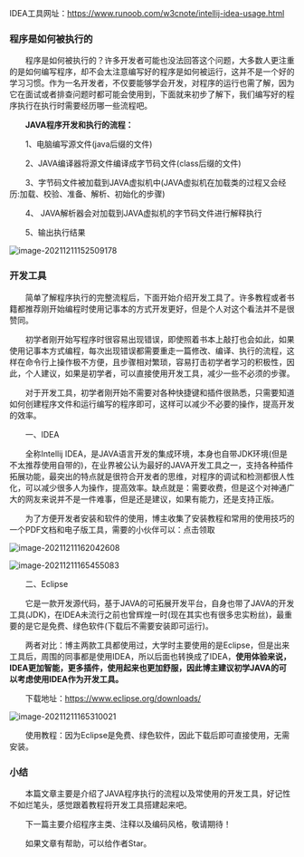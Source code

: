 IDEA工具网址：https://www.runoob.com/w3cnote/intellij-idea-usage.html

### 程序是如何被执行的

&emsp;&emsp;程序是如何被执行的？许多开发者可能也没法回答这个问题，大多数人更注重的是如何编写程序，却不会太注意编写好的程序是如何被运行，这并不是一个好的学习习惯。作为一名开发者，不仅要能够学会开发，对程序的运行也需了解，因为它在面试或者排查问题时都可能会使用到，下面就来初步了解下，我们编写好的程序执行在执行时需要经历哪一些流程吧。

&emsp;&emsp;**JAVA程序开发和执行的流程：**

&emsp;&emsp;1、电脑编写源文件(java后缀的文件) 

&emsp;&emsp;2、JAVA编译器将源文件编译成字节码文件(class后缀的文件) 

&emsp;&emsp;3、字节码文件被加载到JAVA虚拟机中(JAVA虚拟机在加载类的过程又会经历:加载、校验、准备、解析、初始化的步骤) 

&emsp;&emsp;4、 JAVA解析器会对加载到JAVA虚拟机的字节码文件进行解释执行 

&emsp;&emsp;5、输出执行结果


![image-20211211152509178](https://it-diary-1308244209.cos.ap-guangzhou.myqcloud.com//image20220326181103.png)




### 开发工具

&emsp;&emsp;简单了解程序执行的完整流程后，下面开始介绍开发工具了。许多教程或者书籍都推荐刚开始编程时使用记事本的方式开发更好，但是个人对这个看法并不是很赞同。

&emsp;&emsp;初学者刚开始写程序时很容易出现错误，即使照着书本上敲打也会如此，如果使用记事本方式编程，每次出现错误都需要重走一篇修改、编译、执行的流程，这样在命令行上操作极不方便，且步骤相对繁琐，容易打击初学者学习的积极性，因此，个人建议，如果是初学者，可以直接使用开发工具，减少一些不必须的步骤。

&emsp;&emsp;对于开发工具，初学者刚开始不需要对各种快捷键和插件很熟悉，只需要知道如何创建程序文件和运行编写的程序即可，这样可以减少不必要的操作，提高开发的效率。


&emsp;&emsp;一、IDEA

&emsp;&emsp;全称Intellij IDEA，是JAVA语言开发的集成环境，本身也自带JDK环境(但是不太推荐使用自带的)，在业界被公认为最好的JAVA开发工具之一，支持各种插件拓展功能，最突出的特点就是很符合开发者的思维，对程序的调试和检测都很人性化，可以减少很多人为操作，提高效率。缺点就是：需要收费，但是这个对神通广大的网友来说并不是一件难事，但是还是建议，如果有能力，还是支持正版。

&emsp;&emsp;为了方便开发者安装和软件的使用，博主收集了安装教程和常用的使用技巧的一个PDF文档和电子版工具，需要的小伙伴可以：点击领取

![image-20211211162042608](https://it-diary-1308244209.cos.ap-guangzhou.myqcloud.com//image20220326181111.png)

![image-20211211165455083](https://it-diary-1308244209.cos.ap-guangzhou.myqcloud.com//image20220326181118.png)

&emsp;&emsp;二、Eclipse

&emsp;&emsp;它是一款开发源代码，基于JAVA的可拓展开发平台，自身也带了JAVA的开发工具(JDK)，在IDEA未流行之前也曾辉煌一时(现在其实也有很多忠实粉丝)，最重要的是它是免费、绿色软件(下载后不需要安装即可运行)。

&emsp;&emsp;两者对比：博主两款工具都使用过，大学时主要使用的是Eclipse，但是出来工具后，周围的同事都是使用IDEA，所以后面也转换成了IDEA，**使用体验来说，IDEA更加智能，更多插件，使用起来也更加舒服，因此博主建议初学JAVA的可以考虑使用IDEA作为开发工具。**

&emsp;&emsp;下载地址：https://www.eclipse.org/downloads/

![image-20211211165310021](https://it-diary-1308244209.cos.ap-guangzhou.myqcloud.com//image20220326181124.png)



&emsp;&emsp;使用教程：因为Eclipse是免费、绿色软件，因此下载后即可直接使用，无需安装。


### 小结

&emsp;&emsp;本篇文章主要是介绍了JAVA程序执行的流程以及常使用的开发工具，好记性不如烂笔头，感觉跟着教程将开发工具搭建起来吧。

&emsp;&emsp;下一篇主要介绍程序主类、注释以及编码风格，敬请期待！

&emsp;&emsp;如果文章有帮助，可以给作者Star。